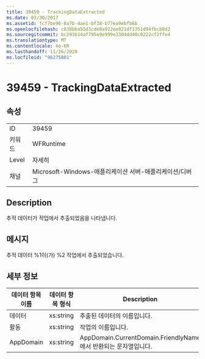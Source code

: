 ```yaml
---
title: 39459 - TrackingDataExtracted
ms.date: 03/30/2017
ms.assetid: fcf7be96-8a7b-4ae1-bf38-b77ea9ebfb6b
ms.openlocfilehash: c830bba55d3cde8a922ee021df1351d94fbcb8d2
ms.sourcegitcommit: bc293b14af795e0e999e3304dd40c0222cf2ffe4
ms.translationtype: MT
ms.contentlocale: ko-KR
ms.lasthandoff: 11/26/2020
ms.locfileid: "96275881"
---
```

# <a name="39459---trackingdataextracted"></a>39459 - TrackingDataExtracted

## <a name="properties"></a>속성  
  
|||  
|-|-|  
|ID|39459|  
|키워드|WFRuntime|  
|Level|자세히|  
|채널|Microsoft-Windows-애플리케이션 서버-애플리케이션/디버그|  
  
## <a name="description"></a>Description  

 추적 데이터가 작업에서 추출되었음을 나타냅니다.  
  
## <a name="message"></a>메시지  

 추적 데이터 %1이(가) %2 작업에서 추출되었습니다.  
  
## <a name="details"></a>세부 정보  
  
|데이터 항목 이름|데이터 항목 형식|Description|  
|--------------------|--------------------|-----------------|  
|데이터|xs:string|추출된 데이터의 이름입니다.|  
|활동|xs:string|작업의 이름입니다.|  
|AppDomain|xs:string|AppDomain.CurrentDomain.FriendlyName에서 반환되는 문자열입니다.|
